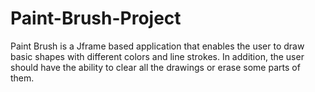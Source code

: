 # Paint-Brush-Project
Paint Brush is a Jframe based application that enables the user to draw basic shapes with
different colors and line strokes. In addition, the user should have the ability to clear all the
drawings or erase some parts of them.
